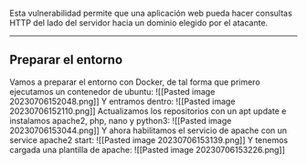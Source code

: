 Esta vulnerabilidad permite que una aplicación web pueda hacer consultas HTTP del lado del servidor hacia un dominio elegido por el atacante.

-------------------------------------
## Preparar el entorno
Vamos a preparar el entorno con Docker, de tal forma que primero ejecutamos un contenedor de ubuntu:
![[Pasted image 20230706152048.png]]
Y entramos dentro:
![[Pasted image 20230706152110.png]]
Actualizamos los repositorios con un apt update e instalamos apache2, php, nano y python3:
![[Pasted image 20230706153044.png]]
Y ahora habilitamos el servicio de apache con un service apache2 start:
![[Pasted image 20230706153139.png]]
Y tenemos cargada una plantilla de apache:
![[Pasted image 20230706153226.png]]
